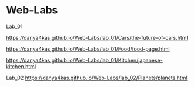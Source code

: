 # Web-Labs
Lab_01

https://danya4kas.github.io/Web-Labs/lab_01/Cars/the-future-of-cars.html

https://danya4kas.github.io/Web-Labs/lab_01/Food/food-page.html

https://danya4kas.github.io/Web-Labs/lab_01/Kitchen/japanese-kitchen.html

Lab_02
https://danya4kas.github.io/Web-Labs/lab_02/Planets/planets.html


